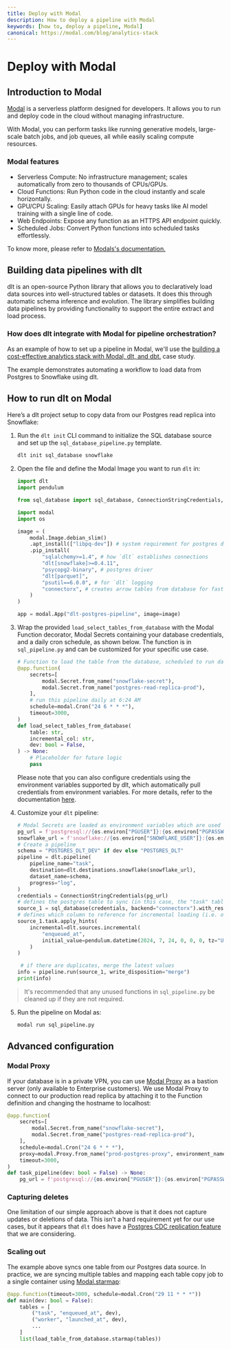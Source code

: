 ```yaml
---
title: Deploy with Modal
description: How to deploy a pipeline with Modal
keywords: [how to, deploy a pipeline, Modal]
canonical: https://modal.com/blog/analytics-stack
---
```


# Deploy with Modal

## Introduction to Modal

[Modal](https://modal.com/) is a serverless platform designed for developers. It allows you to run and deploy code in the cloud without managing infrastructure.

With Modal, you can perform tasks like running generative models, large-scale batch jobs, and job queues, all while easily scaling compute resources.

### Modal features

- Serverless Compute: No infrastructure management; scales automatically from zero to thousands of CPUs/GPUs.
- Cloud Functions: Run Python code in the cloud instantly and scale horizontally.
- GPU/CPU Scaling: Easily attach GPUs for heavy tasks like AI model training with a single line of code.
- Web Endpoints: Expose any function as an HTTPS API endpoint quickly.
- Scheduled Jobs: Convert Python functions into scheduled tasks effortlessly.

To know more, please refer to [Modals's documentation.](https://modal.com/docs)

## Building data pipelines with dlt

dlt is an open-source Python library that allows you to declaratively load data sources into well-structured tables or datasets. It does this through automatic schema inference and evolution. The library simplifies building data pipelines by providing functionality to support the entire extract and load process.

### How does dlt integrate with Modal for pipeline orchestration?

As an example of how to set up a pipeline in Modal, we'll use the [building a cost-effective analytics stack with Modal, dlt, and dbt.](https://modal.com/blog/analytics-stack) case study.

The example demonstrates automating a workflow to load data from Postgres to Snowflake using dlt.

## How to run dlt on Modal

Here’s a dlt project setup to copy data from our Postgres read replica into Snowflake:  

1. Run the `dlt init` CLI command to initialize the SQL database source and set up the `sql_database_pipeline.py` template.
   ```sh
   dlt init sql_database snowflake
   ```
2. Open the file and define the Modal Image you want to run `dlt` in:
   ```py
   import dlt
   import pendulum

   from sql_database import sql_database, ConnectionStringCredentials, sql_table

   import modal
   import os

   image = (
       modal.Image.debian_slim()
       .apt_install(["libpq-dev"]) # system requirement for postgres driver
       .pip_install(
           "sqlalchemy>=1.4", # how `dlt` establishes connections
           "dlt[snowflake]>=0.4.11",
           "psycopg2-binary", # postgres driver
           "dlt[parquet]",
           "psutil==6.0.0", # for `dlt` logging
           "connectorx", # creates arrow tables from database for fast data extraction
       )
   )

   app = modal.App("dlt-postgres-pipeline", image=image)
   ```

3. Wrap the provided `load_select_tables_from_database` with the Modal Function decorator, Modal Secrets containing your database credentials, and a daily cron schedule, as shown below. The function is in `sql_pipeline.py` and can be customized for your specific use case.
   ```py
   # Function to load the table from the database, scheduled to run daily
   @app.function(
       secrets=[
           modal.Secret.from_name("snowflake-secret"),
           modal.Secret.from_name("postgres-read-replica-prod"),
       ],
       # run this pipeline daily at 6:24 AM
       schedule=modal.Cron("24 6 * * *"),
       timeout=3000,
   )
   def load_select_tables_from_database(
       table: str,
       incremental_col: str,
       dev: bool = False,
   ) -> None:
       # Placeholder for future logic
       pass
   ```
   
   Please note that you can also configure credentials using the environment variables supported by dlt, which automatically pull credentials from environment variables.
   For more details, refer to the documentation [here](https://dlthub.com/docs/general-usage/credentials/setup#environment-variables).
   

4. Customize your `dlt` pipeline:
   ```py
   # Modal Secrets are loaded as environment variables which are used here to create the SQLALchemy connection string
   pg_url = f'postgresql://{os.environ["PGUSER"]}:{os.environ["PGPASSWORD"]}@localhost:{os.environ["PGPORT"]}/{os.environ["PGDATABASE"]}'
   snowflake_url = f'snowflake://{os.environ["SNOWFLAKE_USER"]}:{os.environ["SNOWFLAKE_PASSWORD"]}@{os.environ["SNOWFLAKE_ACCOUNT"]}/{os.environ["SNOWFLAKE_DATABASE"]}'
   # Create a pipeline
   schema = "POSTGRES_DLT_DEV" if dev else "POSTGRES_DLT"
   pipeline = dlt.pipeline(
       pipeline_name="task",
       destination=dlt.destinations.snowflake(snowflake_url),
       dataset_name=schema,
       progress="log",
   )
   credentials = ConnectionStringCredentials(pg_url)
   # defines the postgres table to sync (in this case, the "task" table)
   source_1 = sql_database(credentials, backend="connectorx").with_resources("task")
   # defines which column to reference for incremental loading (i.e. only load newer rows)
   source_1.task.apply_hints(
       incremental=dlt.sources.incremental(
           "enqueued_at",
           initial_value=pendulum.datetime(2024, 7, 24, 0, 0, 0, tz="UTC"),
       )
   )

    # if there are duplicates, merge the latest values
   info = pipeline.run(source_1, write_disposition="merge")
   print(info)
   ```
> It's recommended that any unused functions in `sql_pipeline.py` be cleaned up if they are not required.

5. Run the pipeline on Modal as:
   ```sh
   modal run sql_pipeline.py
   ```

## Advanced configuration
### Modal Proxy

If your database is in a private VPN, you can use [Modal Proxy](https://modal.com/docs/reference/modal.Proxy) as a bastion server (only available to Enterprise customers). We use Modal Proxy to connect to our production read replica by attaching it to the Function definition and changing the hostname to localhost:
```py
@app.function(
    secrets=[
        modal.Secret.from_name("snowflake-secret"),
        modal.Secret.from_name("postgres-read-replica-prod"),
    ],
    schedule=modal.Cron("24 6 * * *"),
    proxy=modal.Proxy.from_name("prod-postgres-proxy", environment_name="main"),
    timeout=3000,
)
def task_pipeline(dev: bool = False) -> None:
    pg_url = f'postgresql://{os.environ["PGUSER"]}:{os.environ["PGPASSWORD"]}@localhost:{os.environ["PGPORT"]}/{os.environ["PGDATABASE"]}'
```

### Capturing deletes

One limitation of our simple approach above is that it does not capture updates or deletions of data. This isn’t a hard requirement yet for our use cases, but it appears that `dlt` does have a [Postgres CDC replication feature](../../dlt-ecosystem/verified-sources/pg_replication) that we are considering.

### Scaling out

The example above syncs one table from our Postgres data source. In practice, we are syncing multiple tables and mapping each table copy job to a single container using [Modal.starmap](https://modal.com/docs/reference/modal.Function#starmap):
```py
@app.function(timeout=3000, schedule=modal.Cron("29 11 * * *"))
def main(dev: bool = False):
    tables = [
        ("task", "enqueued_at", dev),
        ("worker", "launched_at", dev),
        ...
    ]
    list(load_table_from_database.starmap(tables))
```